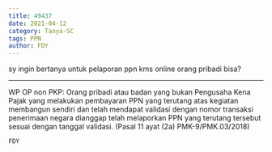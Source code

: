 ```yaml
---
title: 49437
date: 2021-04-12
category: Tanya-SC
tags: PPN
author: FDY
---
```


sy ingin bertanya untuk pelaporan ppn kms online orang pribadi bisa?

---

WP OP non PKP: Orang pribadi atau badan yang bukan Pengusaha Kena Pajak yang melakukan pembayaran PPN yang terutang atas kegiatan membangun sendiri dan telah mendapat validasi dengan nomor transaksi penerimaan negara dianggap telah melaporkan PPN yang terutang tersebut sesuai dengan tanggal validasi. (Pasal 11 ayat (2a) PMK-9/PMK.03/2018)

`FDY`
